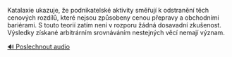 
Katalaxie ukazuje, že podnikatelské aktivity směřují k odstranění těch cenových rozdílů, které nejsou způsobeny cenou přepravy a obchodními bariérami. S touto teorií zatím není v rozporu žádná dosavadní zkušenost. Výsledky získané arbitrárním srovnáváním nestejných věcí nemají význam.

[🔊 Poslechnout audio](/data/7-paragraphs/audio/chapter_62/para_006-Katalaxie-ukazuje-e-podnikatelsk-aktivity-smu.mp3)
